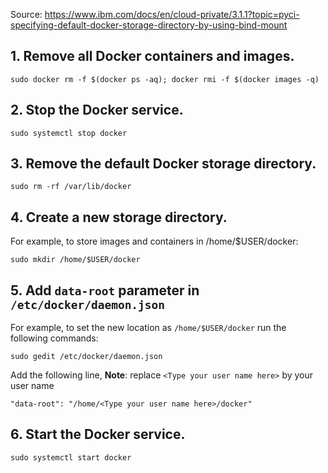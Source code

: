 Source: https://www.ibm.com/docs/en/cloud-private/3.1.1?topic=pyci-specifying-default-docker-storage-directory-by-using-bind-mount
## 1. Remove all Docker containers and images.
```
sudo docker rm -f $(docker ps -aq); docker rmi -f $(docker images -q)
```

## 2. Stop the Docker service.
```
sudo systemctl stop docker
```

## 3. Remove the default Docker storage directory.
```
sudo rm -rf /var/lib/docker
```

## 4. Create a new storage directory.
For example, to store images and containers in /home/$USER/docker:
```
sudo mkdir /home/$USER/docker
```

## 5. Add `data-root` parameter in `/etc/docker/daemon.json`
For example, to set the new location as `/home/$USER/docker` run the following commands:
```
sudo gedit /etc/docker/daemon.json
```
Add the following line, **Note**: replace `<Type your user name here>` by your user name
```
"data-root": "/home/<Type your user name here>/docker"
```

## 6. Start the Docker service.
```
sudo systemctl start docker
```
